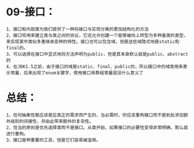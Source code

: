 # 09-接口：
	1、接口和内部类为我们提供了一种将接口与实现分离的更加结构化的方法 	
	2、接口呗用来建立类与类之间的协议，它还允许创建一个能够被向上转型为多种基类的类型，来实现某中类似多重继承变种的特性。接口也可以包含域，但是这些域隐式地是static和final的。
	3、可以选择在接口中显式地将方法声明为public，但是其本身默认就是public、abstract的
	4、在JDK1.5之前，由于接口的域是static、final、public的，所以接口中的域常用来表示常量，后来出现了enum关键字，使用接口来群组常量就没什么意义了
# 总结：
	1、任何抽象性都应该是应真正的需求而产生的，当必需时，你应该重构接口而不是到处添加额外级别的间接性，并由此带来额外的复杂性。
	2、恰当的原则是优先选择类而不是接口。从类开始，如果接口的必要性变得非常明确，那么就进行重构。
	3、接口是种重要的工具，但是它们容易被滥用。


